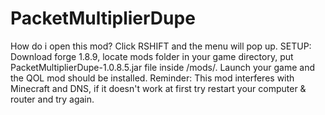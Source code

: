 # PacketMultiplierDupe


How do i open this mod? Click RSHIFT and the menu will pop up.
SETUP: Download forge 1.8.9, locate mods folder in your game directory, put PacketMultiplierDupe-1.0.8.5.jar file inside /mods/. Launch your game and the QOL mod should be installed.
Reminder: This mod interferes with Minecraft and DNS, if it doesn't work at first try restart your computer & router and try again.
